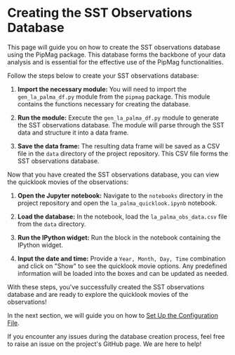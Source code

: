 # Creating the SST Observations Database

This page will guide you on how to create the SST observations database using the PipMag package. This database forms the backbone of your data analysis and is essential for the effective use of the PipMag functionalities.

Follow the steps below to create your SST observations database:

1. **Import the necessary module:** You will need to import the `gen_la_palma_df.py` module from the `pipmag` package. This module contains the functions necessary for creating the database.

2. **Run the module:** Execute the `gen_la_palma_df.py` module to generate the SST observations database. The module will parse through the SST data and structure it into a data frame.

3. **Save the data frame:** The resulting data frame will be saved as a CSV file in the `data` directory of the project repository. This CSV file forms the SST observations database.

Now that you have created the SST observations database, you can view the quicklook movies of the observations:

1. **Open the Jupyter notebook:** Navigate to the `notebooks` directory in the project repository and open the `la_palma_quicklook.ipynb` notebook.

2. **Load the database:** In the notebook, load the `la_palma_obs_data.csv` file from the `data` directory. 

3. **Run the IPython widget:** Run the block in the notebook containing the IPython widget. 

4. **Input the date and time:** Provide a `Year, Month, Day, Time` combination and click on "Show" to see the quicklook movie options. Any predefined information will be loaded into the boxes and can be updated as needed.

With these steps, you've successfully created the SST observations database and are ready to explore the quicklook movies of the observations!

In the next section, we will guide you on how to [Set Up the Configuration File](./Setting-up-configuration-file).

If you encounter any issues during the database creation process, feel free to raise an issue on the project's GitHub page. We are here to help!
